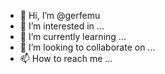 - 👋 Hi, I’m @gerfemu
- 👀 I’m interested in ...
- 🌱 I’m currently learning ...
- 💞️ I’m looking to collaborate on ...
- 📫 How to reach me ...

<!---
gerfemu/gerfemu is a ✨ special ✨ repository because its `README.md` (this file) appears on your GitHub profile.
You can click the Preview link to take a look at your changes.
--->
